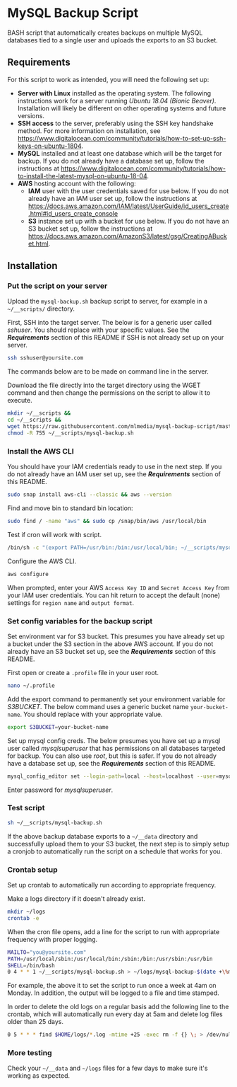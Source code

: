 # MySQL Backup Script
BASH script that automatically creates backups on multiple MySQL databases tied to a single user and uploads the exports to an S3 bucket.

## Requirements
For this script to work as intended, you will need the following set up:
- **Server with Linux** installed as the operating system.  The following instructions work for a server running *Ubuntu 18.04 (Bionic Beaver)*.  Installation will likely be different on other operating systems and future versions.
- **SSH access** to the server, preferably using the SSH key handshake method.  For more information on installation, see https://www.digitalocean.com/community/tutorials/how-to-set-up-ssh-keys-on-ubuntu-1804.
- **MySQL** installed and at least one database which will be the target for backup.  If you do not already have a database set up, follow the instructions at https://www.digitalocean.com/community/tutorials/how-to-install-the-latest-mysql-on-ubuntu-18-04.
- **AWS** hosting account with the following:
	- **IAM** user with the user credentials saved for use below.  If you do not already have an IAM user set up, follow the instructions at https://docs.aws.amazon.com/IAM/latest/UserGuide/id_users_create.html#id_users_create_console
	- **S3** instance set up with a bucket for use below.  If you do not have an S3 bucket set up, follow the instructions at https://docs.aws.amazon.com/AmazonS3/latest/gsg/CreatingABucket.html.

## Installation

### Put the script on your server
Upload the `mysql-backup.sh` backup script to server, for example in a `~/__scripts/` directory.

First, SSH into the target server.  The below is for a generic user called *sshuser*.  You should replace with your specific values.  See the **_Requirements_** section of this README if SSH is not already set up on your server.

```bash
ssh sshuser@yoursite.com
```
The commands below are to be made on command line in the server.

Download the file directly into the target directory using the WGET command and then change the permissions on the script to allow it to execute.

```bash
mkdir ~/__scripts &&
cd ~/__scripts &&
wget https://raw.githubusercontent.com/mlmedia/mysql-backup-script/master/mysql-backup.sh &&
chmod -R 755 ~/__scripts/mysql-backup.sh
```
### Install the AWS CLI
You should have your IAM credentials ready to use in the next step.  If you do not already have an IAM user set up, see the **_Requirements_** section of this README.

```bash
sudo snap install aws-cli --classic && aws --version
```
Find and move bin to standard bin location:
```bash
sudo find / -name "aws" && sudo cp /snap/bin/aws /usr/local/bin
```

Test if cron will work with script.
```bash
/bin/sh -c "(export PATH=/usr/bin:/bin:/usr/local/bin; ~/__scripts/mysql-backup.sh </dev/null)"
```

Configure the AWS CLI.

```bash
aws configure
```
When prompted, enter your AWS `Access Key ID` and `Secret Access Key` from your IAM user credentials.  You can hit return to accept the default (none) settings for `region name` and `output format`.

### Set config variables for the backup script
Set environment var for S3 bucket.  This presumes you have already set up a bucket under the S3 section in the above AWS account.  If you do not already have an S3 bucket set up, see the **_Requirements_** section of this README.  

First open or create a `.profile` file in your user root.

```bash
nano ~/.profile
```

Add the export command to permanently set your environment variable for *S3BUCKET*. The below command uses a generic bucket name `your-bucket-name`.  You should replace with your appropriate value.

```bash
export S3BUCKET=your-bucket-name
```

Set up mysql config creds.  The below presumes you have set up a mysql user called *mysqlsuperuser* that has permissions on all databases targeted for backup.  You can also use *root*, but this is safer.  If you do not already have a database set up, see the **_Requirements_** section of this README.

```bash
mysql_config_editor set --login-path=local --host=localhost --user=mysqlsuperuser --password
```
Enter password for *mysqlsuperuser*.

### Test script
```bash
sh ~/__scripts/mysql-backup.sh
```
If the above backup database exports to a `~/__data` directory and successfully upload them to your S3 bucket, the next step is to simply setup a cronjob to automatically run the script on a schedule that works for you.

### Crontab setup
Set up crontab to automatically run according to appropriate frequency.

Make a logs directory if it doesn't already exist.
```bash
mkdir ~/logs
crontab -e
```
When the cron file opens, add a line for the script to run with appropriate frequency with proper logging.

```bash
MAILTO="you@yoursite.com"
PATH=/usr/local/sbin:/usr/local/bin:/sbin:/bin:/usr/sbin:/usr/bin
SHELL=/bin/bash
0 4 * * 1 ~/__scripts/mysql-backup.sh > ~/logs/mysql-backup-$(date +\%m\%d).log 2>&1
```

For example, the above it to set the script to run once a week at 4am on Monday.  In addition, the output will be logged to a file and time stamped.  

In order to delete the old logs on a regular basis add the following line to the crontab, which will automatically run every day at 5am and delete log files older than 25 days.

```bash
0 5 * * * find $HOME/logs/*.log -mtime +25 -exec rm -f {} \; > /dev/null 2>&1
```

### More testing
Check your `~/__data` and `~/logs` files for a few days to make sure it's working as expected.  

